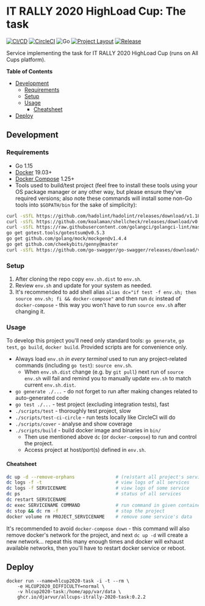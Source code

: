# IT RALLY 2020 HighLoad Cup: The task

[![CI/CD](https://github.com/Djarvur/allcups-itrally-2020-task/workflows/CI/CD/badge.svg?event=push)](https://github.com/Djarvur/allcups-itrally-2020-task/actions?query=workflow%3ACI%2FCD) [![CircleCI](https://circleci.com/gh/Djarvur/allcups-itrally-2020-task.svg?style=svg&circle-token=245b43b1cdcb425be9eaa937cc2ae54b88d54dc9)](https://circleci.com/gh/Djarvur/allcups-itrally-2020-task) ![Go](https://github.com/Djarvur/allcups-itrally-2020-task/workflows/Go/badge.svg?event=push) [![Project Layout](https://img.shields.io/badge/Standard%20Go-Project%20Layout-informational)](https://github.com/golang-standards/project-layout) [![Release](https://img.shields.io/github/v/release/Djarvur/allcups-itrally-2020-task)](https://github.com/Djarvur/allcups-itrally-2020-task/releases/latest)

Service implementing the task for IT RALLY 2020 HighLoad Cup (runs on All Cups platform).

<!-- START doctoc generated TOC please keep comment here to allow auto update -->
<!-- DON'T EDIT THIS SECTION, INSTEAD RE-RUN doctoc TO UPDATE -->
**Table of Contents**

- [Development](#development)
  - [Requirements](#requirements)
  - [Setup](#setup)
  - [Usage](#usage)
    - [Cheatsheet](#cheatsheet)
- [Deploy](#deploy)

<!-- END doctoc generated TOC please keep comment here to allow auto update -->

## Development

### Requirements

- Go 1.15
- [Docker](https://docs.docker.com/install/) 19.03+
- [Docker Compose](https://docs.docker.com/compose/install/) 1.25+
- Tools used to build/test project (feel free to install these tools using
  your OS package manager or any other way, but please ensure they've
  required versions; also note these commands will install some non-Go
  tools into `$GOPATH/bin` for the sake of simplicity):

```sh
curl -sSfL https://github.com/hadolint/hadolint/releases/download/v1.18.0/hadolint-$(uname)-x86_64 | install /dev/stdin $(go env GOPATH)/bin/hadolint
curl -sSfL https://github.com/koalaman/shellcheck/releases/download/v0.7.1/shellcheck-v0.7.1.$(uname).x86_64.tar.xz | tar xJf - -C $(go env GOPATH)/bin --strip-components=1 shellcheck-v0.7.1/shellcheck
curl -sSfL https://raw.githubusercontent.com/golangci/golangci-lint/master/install.sh | sh -s -- -b $(go env GOPATH)/bin v1.31.0
go get gotest.tools/gotestsum@v0.5.3
go get github.com/golang/mock/mockgen@v1.4.4
go get github.com/cheekybits/genny@master
curl -sSfL https://github.com/go-swagger/go-swagger/releases/download/v0.25.0/swagger_$(uname)_amd64 | install /dev/stdin $(go env GOPATH)/bin/swagger
```

### Setup

1. After cloning the repo copy `env.sh.dist` to `env.sh`.
2. Review `env.sh` and update for your system as needed.
3. It's recommended to add shell alias `alias dc="if test -f env.sh; then
   source env.sh; fi && docker-compose"` and then run `dc` instead of
   `docker-compose` - this way you won't have to run `source env.sh` after
   changing it.

### Usage

To develop this project you'll need only standard tools: `go generate`,
`go test`, `go build`, `docker build`. Provided scripts are for
convenience only.

- Always load `env.sh` *in every terminal* used to run any project-related
  commands (including `go test`): `source env.sh`.
    - When `env.sh.dist` change (e.g. by `git pull`) next run of `source
      env.sh` will fail and remind you to manually update `env.sh` to
      match current `env.sh.dist`.
- `go generate ./...` - do not forget to run after making changes related
  to auto-generated code
- `go test ./...` - test project (excluding integration tests), fast
- `./scripts/test` - thoroughly test project, slow
- `./scripts/test-ci-circle` - run tests locally like CircleCI will do
- `./scripts/cover` - analyse and show coverage
- `./scripts/build` - build docker image and binaries in `bin/`
    - Then use mentioned above `dc` (or `docker-compose`) to run and
      control the project.
    - Access project at host/port(s) defined in `env.sh`.

#### Cheatsheet

```sh
dc up -d --remove-orphans               # (re)start all project's services
dc logs -f -t                           # view logs of all services
dc logs -f SERVICENAME                  # view logs of some service
dc ps                                   # status of all services
dc restart SERVICENAME
dc exec SERVICENAME COMMAND             # run command in given container
dc stop && dc rm -f                     # stop the project
docker volume rm PROJECT_SERVICENAME    # remove some service's data
```

It's recommended to avoid `docker-compose down` - this command will also
remove docker's network for the project, and next `dc up -d` will create a
new network… repeat this many enough times and docker will exhaust
available networks, then you'll have to restart docker service or reboot.

## Deploy

```
docker run --name=hlcup2020-task -i -t --rm \
    -e HLCUP2020_DIFFICULTY=normal \
    -v hlcup2020-task:/home/app/var/data \
    ghcr.io/djarvur/allcups-itrally-2020-task:0.2.2
```
